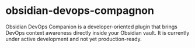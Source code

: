 # obsidian-devops-compagnon
Obsidian DevOps Companion is a developer-oriented plugin that brings DevOps context awareness directly inside your Obsidian vault. It is currently under active development and not yet production-ready.
